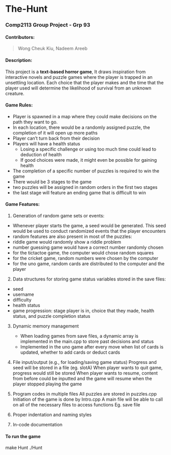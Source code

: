 # The-Hunt
### Comp2113 Group Project - Grp 93
#### Contributors:
> Wong Cheuk Kiu, Nadeem Areeb
 
#### Description:
This project is a **text-based horror game**, It draws inspiration from interactive novels and puzzle games where the player is trapped in an unsettling location. Each choice that the player makes and the time that the player used will determine the likelihood of survival from an unknown creature.
 
#### Game Rules:
- Player is spawned in a map where they could make decisions on the path they want to go.
- In each location, there would be a randomly assigned puzzle, the completion of it will open up more paths
- Player can’t turn back from their decision 
- Players will have a health status
  - Losing a specific challenge or using too much time could lead to deduction of health
  - If good choices were made, it might even be possible for gaining health 
- The completion of a specific number of puzzles is required to win the game
- There would be 3 stages to the game
 - two puzzles will be assigned in random orders in the first two stages
 - the last stage will feature an ending game that is difficult to win
#### Game Features: 
1. Generation of random game sets or events:
- Whenever player starts the game, a seed would be generated. This seed would be used to conduct randomized events that the player encounters
- random features are also present in most of the puzzles:
 - riddle game would randomly show a riddle problem
 - number guessing game would have a correct number randomly chosen
 - for the tictactoe game, the computer would chose random squares
 - for the cricket game, random numbers were chosen by the computer
 - for the uno game, random cards are distributed to the computer and the player
 
2. Data structures for storing game status
variables stored in the save files:
- seed
- username
- difficulty
- health status
- game progression: stage player is in, choice that they made, health status, and puzzle completion status 

3. Dynamic memory management
      - When loading games from save files, a dynamic array is implemented in the main.cpp to store past decisions and status 
      - Implemented in the uno game after every move when list of cards is updated, whether to add cards or deduct cards
      
4. File input/output (e.g., for loading/saving game status)
Progress and seed will be stored in a file (eg. slotA) 
When player wants to quit game, progress would still be stored 
When player wants to resume, content from before could be inputted and the game will resume when the player stopped playing the game 

5. Program codes in multiple files
All puzzles are stored in puzzles.cpp
Initiation of the game is done by Intro.cpp 
A main file will be able to call on all of the necessary files to access functions
Eg. save file 

6. Proper indentation and naming styles

7. In-code documentation

#### To run the game
make Hunt
./Hunt
